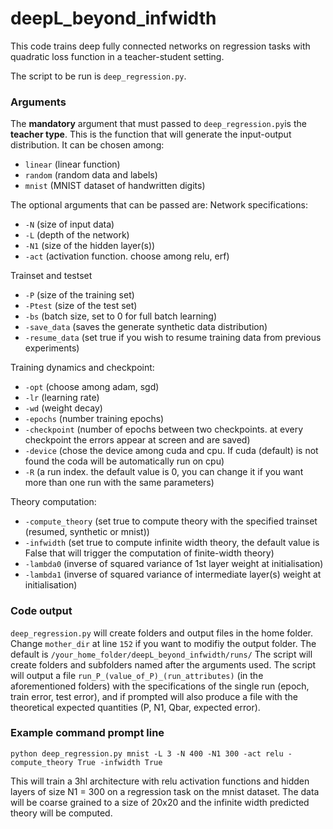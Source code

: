 # deepL_beyond_infwidth

This code trains deep fully connected networks on regression tasks with quadratic loss function in a teacher-student setting.

The script to be run is ```deep_regression.py```.  

### Arguments

The **mandatory** argument that must passed to ```deep_regression.py```is the **teacher type**. This is the function that will generate the input-output distribution. It can be chosen among: 
  - ```linear``` (linear function) 
  - ```random``` (random data and labels)
  - ```mnist``` (MNIST dataset of handwritten digits)
  

The optional arguments that can be passed are: 
  Network specifications: 
  - ```-N``` (size of input data)
  - ```-L``` (depth of the network)
  - ```-N1``` (size of the hidden layer(s)) 
  - ```-act``` (activation function. choose among relu, erf)   

  Trainset and testset
  - ```-P``` (size of the training set)
  - ```-Ptest``` (size of the test set) 
  - ```-bs``` (batch size, set to 0 for full batch learning)
  - ```-save_data``` (saves the generate synthetic data distribution) 
  - ```-resume_data``` (set true if you wish to resume training data from previous experiments)
  
  Training dynamics and checkpoint:
  - ```-opt``` (choose among adam, sgd)
  - ```-lr``` (learning rate)
  - ```-wd``` (weight decay)
  - ```-epochs``` (number training epochs)
  - ```-checkpoint``` (number of epochs between two checkpoints. at every checkpoint the errors appear at screen and are saved)
  - ```-device``` (chose the device among cuda and cpu. If cuda (default) is not found the coda will be automatically run on cpu)
  - ```-R``` (a run index. the default value is 0, you can change it if you want more than one run with the same parameters)
  
  Theory computation:
  - ```-compute_theory``` (set true to compute theory with the specified trainset (resumed, synthetic or mnist))
  - ```-infwidth``` (set true to compute infinite width theory, the default value is False that will trigger the computation of finite-width theory)
  - ```-lambda0``` (inverse of squared variance of 1st layer weight at initialisation)
  - ```-lambda1``` (inverse of squared variance of intermediate layer(s) weight at initialisation)


### Code output

```deep_regression.py``` will create folders and output files in the home folder. 
Change ```mother_dir``` at line ```152``` if you want to modifiy the output folder. The default is ```/your_home_folder/deepL_beyond_infwidth/runs/``` The script will create folders and subfolders named after the arguments used.
The script will output a file ```run_P_(value_of_P)_(run_attributes)``` (in the aforementioned folders) with the specifications of the single run (epoch, train error, test error), and if prompted will also produce a file with the theoretical expected quantities (P, N1, Qbar, expected error).
 
### Example command prompt line
```
python deep_regression.py mnist -L 3 -N 400 -N1 300 -act relu -compute_theory True -infwidth True
```
This will train a 3hl architecture with relu activation functions and hidden layers of size N1 = 300 on a regression task on the mnist dataset. The data will be coarse grained to a size of 20x20 and the infinite width predicted theory will be computed.
